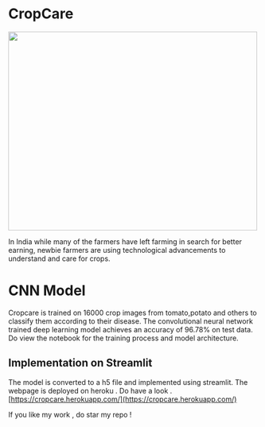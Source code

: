 # CropCare

<img src="https://user-images.githubusercontent.com/63863911/182625506-c10c5dcb-c7c7-4072-b160-7fb7fc0e01f8.jpg" width="500" height="400">

                                                                                                                                      
In India while many of the farmers have left farming in search for better earning, newbie farmers are using technological advancements
to understand and care for crops.

# CNN Model

Cropcare is trained on 16000 crop images from tomato,potato and others to classify them according to their disease. The convolutional neural network 
trained deep learning model achieves an accuracy of 96.78% on test data. Do view the notebook for the training process and model architecture. 

## Implementation on Streamlit

The model is converted to a h5 file and implemented using streamlit.
The webpage is deployed on heroku . Do have a look .[https://cropcare.herokuapp.com/](https://cropcare.herokuapp.com/)

If you like my work , do star my repo ! 
